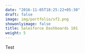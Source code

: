 ```yaml
---
date: "2016-11-05T18:25:22+05:30"
draft: false
image: img/portfolio/sf2.png
showonlyimage: false  
title: Salesforce Dashboards 101
weight: 5
--- 
```


Test
<!--more-->

